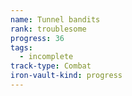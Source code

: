 ```yaml
---
name: Tunnel bandits
rank: troublesome
progress: 36
tags:
  - incomplete
track-type: Combat
iron-vault-kind: progress
---
```



```iron-vault-track
```

